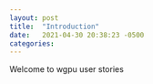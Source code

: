 ```yaml
---
layout: post
title:  "Introduction"
date:   2021-04-30 20:38:23 -0500
categories:
---
```

Welcome to wgpu user stories
